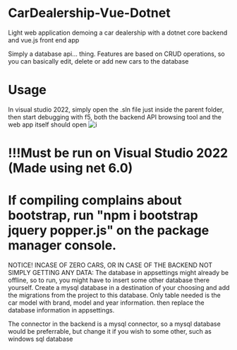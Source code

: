 # CarDealership-Vue-Dotnet
Light web application demoing a car dealership with a dotnet core backend and vue.js front end app

Simply a database api... thing. Features are based on CRUD operations, so you can basically edit, delete or add new cars to the database

# Usage
In visual studio 2022, simply open the .sln file just inside the parent folder, then start debugging with f5, both the backend API browsing tool and the web app itself should open
![i](https://i.imgur.com/nEoQrgd.png)

# !!!Must be run on Visual Studio 2022 (Made using net 6.0)
# If compiling complains about bootstrap, run "npm i bootstrap jquery popper.js" on the package manager console.

NOTICE! INCASE OF ZERO CARS, OR IN CASE OF THE BACKEND NOT SIMPLY GETTING ANY DATA:
The database in appsettings might already be offline, so to run, you might have to insert some other database there yourself.
Create a mysql database in a destination of your choosing and add the migrations from the project to this database. Only table needed is the car model
with brand, model and year information. then replace the database information in appsettings.

The connector in the backend is a mysql connector, so a mysql database would be preferrable, but change it if you wish to some other, such as windows sql database


